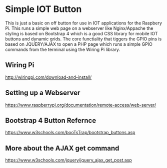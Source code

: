 # Simple IOT Button

This is just a basic on off button for use in IOT applications for the Raspbery Pi. This runs a simple web page on a webserver like Nginx/Appache the styling is based on Bootstrap 4 which is a good CSS library for mobile IOT buttons and dynamic grids. The core functiality that tiggers the GPIO pins is based on JQUERY/AJAX to open a PHP page which runs a simple GPIO commands from the terminal using the Wiring Pi library. 

## Wiring Pi
http://wiringpi.com/download-and-install/

## Setting up a Webserver
https://www.raspberrypi.org/documentation/remote-access/web-server/

## Bootstrap 4 Button Refernce
https://www.w3schools.com/booTsTrap/bootstrap_buttons.asp

## More about the AJAX get command
https://www.w3schools.com/jquery/jquery_ajax_get_post.asp
